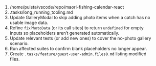 1. /home/pulsta/vscode/repo/maori-fishing-calendar-react
2. .tasks/long_running_tooling.md
3. Update GalleryModal to skip adding photo items when a catch has no usable image data.
4. Refine `fixPhotoData` (or its call sites) to return `undefined` for empty inputs so placeholders aren’t generated automatically.
5. Update relevant tests (or add new ones) to cover the no-photo gallery scenario.
6. Run affected suites to confirm blank placeholders no longer appear.
7. Create `.tasks/feature/guest-user-admin.files8.md` listing modified files.
